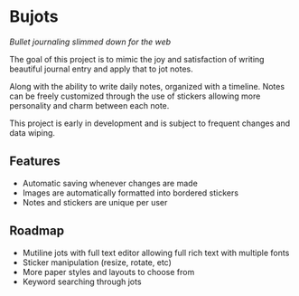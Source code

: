 
# Bujots

_Bullet journaling slimmed down for the web_

The goal of this project is to mimic the joy and satisfaction of writing beautiful journal entry and apply that to jot notes.

Along with the ability to write daily notes, organized with a timeline. Notes can be freely customized through the use of stickers allowing more personality and charm between each note.

This project is early in development and is subject to frequent changes and data wiping.


## Features

- Automatic saving whenever changes are made
- Images are automatically formatted into bordered stickers
- Notes and stickers are unique per user


## Roadmap

- Mutiline jots with full text editor allowing full rich text with multiple fonts
- Sticker manipulation (resize, rotate, etc)
- More paper styles and layouts to choose from
- Keyword searching through jots

